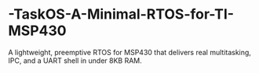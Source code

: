 # -TaskOS-A-Minimal-RTOS-for-TI-MSP430
A lightweight, preemptive RTOS for MSP430 that delivers real multitasking, IPC, and a UART shell in under 8KB RAM.
